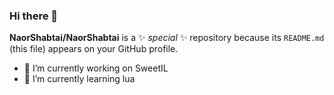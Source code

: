### Hi there 👋

**NaorShabtai/NaorShabtai** is a ✨ _special_ ✨ repository because its `README.md` (this file) appears on your GitHub profile.


- 🔭 I’m currently working on SweetIL
- 🌱 I’m currently learning lua
